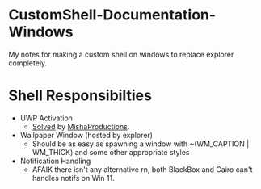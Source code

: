 # CustomShell-Documentation-Windows
My notes for making a custom shell on windows to replace explorer completely.

# Shell Responsibilties
- UWP Activation
  - [Solved](https://github.com/MishaProductions/CustomShell) by [MishaProductions](https://github.com/MishaProductions).
- Wallpaper Window (hosted by explorer)
  - Should be as easy as spawning a window with ~(WM_CAPTION | WM_THICK) and some other appropriate styles
- Notification Handling
  - AFAIK there isn't any alternative rn, both BlackBox and Cairo can't handles notifs on Win 11.  
